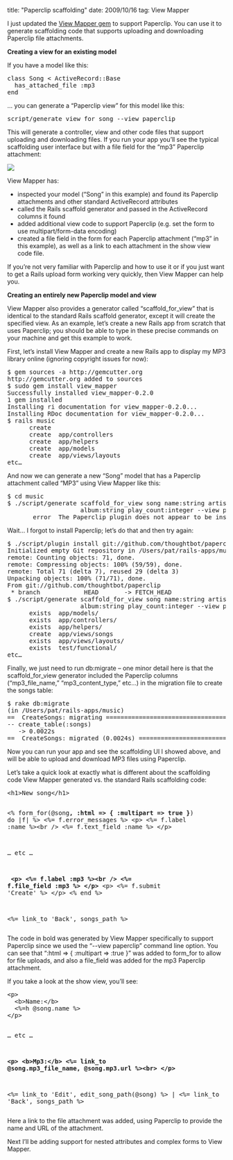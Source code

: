 title: "Paperclip scaffolding"
date: 2009/10/16
tag: View Mapper

<p>I just updated the <a href="https://patshaughnessy.net/view_mapper">View Mapper gem</a> to support Paperclip. You can use it to generate scaffolding code that supports uploading and downloading Paperclip file attachments.</p>
<p><b>Creating a view for an existing model</b></p>
<p>If you have a model like this:</p>
<pre>class Song &lt; ActiveRecord::Base
  has_attached_file :mp3
end</pre>
<p>&hellip; you can generate a &ldquo;Paperclip view&rdquo; for this model like this:</p>
<pre>script/generate view_for song --view paperclip</pre>
<p>This will generate a controller, view and other code files that support uploading and downloading files. If you run your app you&rsquo;ll see the typical scaffolding user interface but with a file field for the &ldquo;mp3&rdquo; Paperclip attachment:</p>
<p><img src="https://patshaughnessy.net/assets/2009/10/16/new_song.png"/></p>
<p>View Mapper has:
<ul>
  <li>inspected your model (&ldquo;Song&rdquo; in this example) and found its Paperclip attachments and other standard ActiveRecord attributes</li>
  <li>called the Rails scaffold generator and passed in the ActiveRecord columns it found</li>
  <li>added additional view code to support Paperclip  (e.g. set the form to use multipart/form-data encoding)</li>
  <li>created a file field in the form for each Paperclip attachment (&ldquo;mp3&rdquo; in this example), as well as a link to each attachment in the show view code file.</li></ul>
<p>If you&rsquo;re not very familiar with Paperclip and how to use it or if you just want to get a Rails upload form working very quickly, then View Mapper can help you.</p>
<p><b>Creating an entirely new Paperclip model and view</b></p>
<p>View Mapper also provides a generator called &ldquo;scaffold_for_view&rdquo; that is identical to the standard Rails scaffold generator, except it will create the specified view. As an example, let&rsquo;s create a new Rails app from scratch that uses Paperclip; you should be able to type in these precise commands on your machine and get this example to work.</p>
<p>First, let&rsquo;s install View Mapper and create a new Rails app to display my MP3 library online (ignoring copyright issues for now):</p>
<pre>$ gem sources -a http://gemcutter.org
http://gemcutter.org added to sources
$ sudo gem install view_mapper
Successfully installed view_mapper-0.2.0
1 gem installed
Installing ri documentation for view_mapper-0.2.0...
Installing RDoc documentation for view_mapper-0.2.0...
$ rails music
      create  
      create  app/controllers
      create  app/helpers
      create  app/models
      create  app/views/layouts
etc&hellip;</pre>
<p>And now we can generate a new &ldquo;Song&rdquo; model that has a Paperclip attachment called &ldquo;MP3&rdquo; using View Mapper like this:</p>
<pre>$ cd music
$ ./script/generate scaffold_for_view song name:string artist:string
                    album:string play_count:integer --view paperclip:mp3
       error  The Paperclip plugin does not appear to be installed.</pre>
<p>Wait&hellip; I forgot to install Paperclip; let&rsquo;s do that and then try again:</p>
<pre>$ ./script/plugin install git://github.com/thoughtbot/paperclip.git
Initialized empty Git repository in /Users/pat/rails-apps/music/vendor/plugins/paperclip/.git/
remote: Counting objects: 71, done.
remote: Compressing objects: 100% (59/59), done.
remote: Total 71 (delta 7), reused 29 (delta 3)
Unpacking objects: 100% (71/71), done.
From git://github.com/thoughtbot/paperclip
 * branch            HEAD       -&gt; FETCH_HEAD
$ ./script/generate scaffold_for_view song name:string artist:string
                    album:string play_count:integer --view paperclip:mp3
      exists  app/models/
      exists  app/controllers/
      exists  app/helpers/
      create  app/views/songs
      exists  app/views/layouts/
      exists  test/functional/
etc&hellip;</pre>
<p>Finally, we just need to run db:migrate &ndash; one minor detail here is that the scaffold_for_view generator included the Paperclip columns (&ldquo;mp3_file_name,&rdquo; &ldquo;mp3_content_type,&rdquo; etc&hellip;) in the migration file to create the songs table:</p>
<pre>$ rake db:migrate
(in /Users/pat/rails-apps/music)
==  CreateSongs: migrating ====================================================
-- create_table(:songs)
   -&gt; 0.0022s
==  CreateSongs: migrated (0.0024s) ===========================================</pre>
<p>Now you can run your app and see the scaffolding UI I showed above, and will be able to upload and download MP3 files using Paperclip.</p>
<p>Let&rsquo;s take a quick look at exactly what is different about the scaffolding code View Mapper generated vs. the standard Rails scaffolding code:</p>
<pre>&lt;h1&gt;New song&lt;/h1&gt;

&lt;% form_for(@song<b>, :html =&gt; { :multipart =&gt; true }</b>) do |f| %&gt;
  &lt;%= f.error_messages %&gt;
  &lt;p&gt;
    &lt;%= f.label :name %&gt;&lt;br /&gt;
    &lt;%= f.text_field :name %&gt;
  &lt;/p&gt;

&hellip; etc &hellip;

<b>  &lt;p&gt;
    &lt;%= f.label :mp3 %&gt;&lt;br /&gt;
    &lt;%= f.file_field :mp3 %&gt;
  &lt;/p&gt;</b>
  &lt;p&gt;
    &lt;%= f.submit &#x27;Create&#x27; %&gt;
  &lt;/p&gt;
&lt;% end %&gt;

&lt;%= link_to &#x27;Back&#x27;, songs_path %&gt;</pre>
<p>The code in bold was generated by View Mapper specifically to support Paperclip since we used the &ldquo;--view paperclip&rdquo; command line option. You can see that &ldquo;:html =&gt; { :multipart =&gt; :true }&rdquo; was added to form_for to allow for file uploads, and also a file_field was added for the mp3 Paperclip attachment.</p>
<p>If you take a look at the show view, you&rsquo;ll see:</p>
<pre>&lt;p&gt;
  &lt;b&gt;Name:&lt;/b&gt;
  &lt;%=h @song.name %&gt;
&lt;/p&gt;

&hellip; etc &hellip;

<b>&lt;p&gt;
  &lt;b&gt;Mp3:&lt;/b&gt;
  &lt;%= link_to @song.mp3_file_name, @song.mp3.url %&gt;&lt;br&gt;
&lt;/p&gt;</b>

&lt;%= link_to &#x27;Edit&#x27;, edit_song_path(@song) %&gt; |
&lt;%= link_to &#x27;Back&#x27;, songs_path %&gt;</pre>
<p>Here a link to the file attachment was added, using Paperclip to provide the name and URL of the attachment.</p>
<p>Next I&rsquo;ll be adding support for nested attributes and complex forms to View Mapper.</p>

